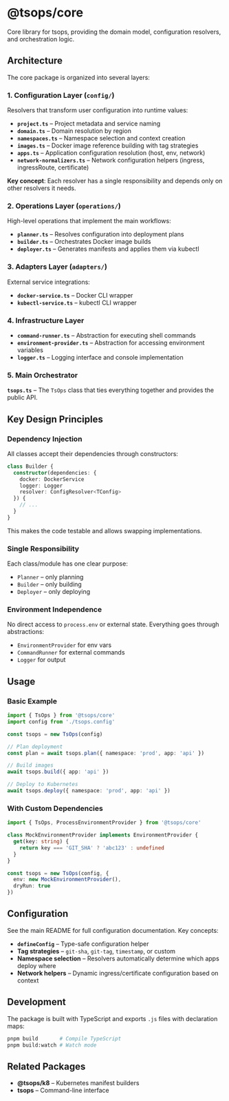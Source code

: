 # @tsops/core

Core library for tsops, providing the domain model, configuration resolvers, and orchestration logic.

## Architecture

The core package is organized into several layers:

### 1. **Configuration Layer** (`config/`)

Resolvers that transform user configuration into runtime values:

- **`project.ts`** – Project metadata and service naming
- **`domain.ts`** – Domain resolution by region
- **`namespaces.ts`** – Namespace selection and context creation
- **`images.ts`** – Docker image reference building with tag strategies
- **`apps.ts`** – Application configuration resolution (host, env, network)
- **`network-normalizers.ts`** – Network configuration helpers (ingress, ingressRoute, certificate)

**Key concept**: Each resolver has a single responsibility and depends only on other resolvers it needs.

### 2. **Operations Layer** (`operations/`)

High-level operations that implement the main workflows:

- **`planner.ts`** – Resolves configuration into deployment plans
- **`builder.ts`** – Orchestrates Docker image builds
- **`deployer.ts`** – Generates manifests and applies them via kubectl

### 3. **Adapters Layer** (`adapters/`)

External service integrations:

- **`docker-service.ts`** – Docker CLI wrapper
- **`kubectl-service.ts`** – kubectl CLI wrapper

### 4. **Infrastructure Layer**

- **`command-runner.ts`** – Abstraction for executing shell commands
- **`environment-provider.ts`** – Abstraction for accessing environment variables
- **`logger.ts`** – Logging interface and console implementation

### 5. **Main Orchestrator**

**`tsops.ts`** – The `TsOps` class that ties everything together and provides the public API.

## Key Design Principles

### Dependency Injection

All classes accept their dependencies through constructors:

```typescript
class Builder {
  constructor(dependencies: {
    docker: DockerService
    logger: Logger
    resolver: ConfigResolver<TConfig>
  }) {
    // ...
  }
}
```

This makes the code testable and allows swapping implementations.

### Single Responsibility

Each class/module has one clear purpose:

- `Planner` – only planning
- `Builder` – only building
- `Deployer` – only deploying

### Environment Independence

No direct access to `process.env` or external state. Everything goes through abstractions:

- `EnvironmentProvider` for env vars
- `CommandRunner` for external commands
- `Logger` for output

## Usage

### Basic Example

```typescript
import { TsOps } from '@tsops/core'
import config from './tsops.config'

const tsops = new TsOps(config)

// Plan deployment
const plan = await tsops.plan({ namespace: 'prod', app: 'api' })

// Build images
await tsops.build({ app: 'api' })

// Deploy to Kubernetes
await tsops.deploy({ namespace: 'prod', app: 'api' })
```

### With Custom Dependencies

```typescript
import { TsOps, ProcessEnvironmentProvider } from '@tsops/core'

class MockEnvironmentProvider implements EnvironmentProvider {
  get(key: string) {
    return key === 'GIT_SHA' ? 'abc123' : undefined
  }
}

const tsops = new TsOps(config, {
  env: new MockEnvironmentProvider(),
  dryRun: true
})
```

## Configuration

See the main README for full configuration documentation. Key concepts:

- **`defineConfig`** – Type-safe configuration helper
- **Tag strategies** – `git-sha`, `git-tag`, `timestamp`, or custom
- **Namespace selection** – Resolvers automatically determine which apps deploy where
- **Network helpers** – Dynamic ingress/certificate configuration based on context

## Development

The package is built with TypeScript and exports `.js` files with declaration maps:

```bash
pnpm build       # Compile TypeScript
pnpm build:watch # Watch mode
```

## Related Packages

- **@tsops/k8** – Kubernetes manifest builders
- **tsops** – Command-line interface

